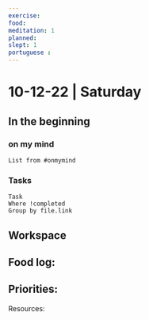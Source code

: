 ```yaml
---
exercise: 
food:
meditation: 1
planned:
slept: 1
portuguese :
---
```


# 10-12-22 | Saturday

## In the beginning

### on my mind
```dataview
List from #onmymind
```
### Tasks
```dataview
Task
Where !completed
Group by file.link
```


## Workspace


Food log:
- 

Priorities:
- 

Resources: